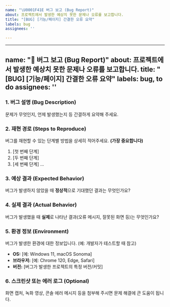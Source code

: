 ```yaml
---
name: "\U0001F41E 버그 보고 (Bug Report)"
about: 프로젝트에서 발생한 예상치 못한 문제나 오류를 보고합니다.
title: "[BUG] [기능/페이지] 간결한 오류 요약"
labels: bug
assignees: ''

---
```


---
name: "🐞 버그 보고 (Bug Report)"
about: 프로젝트에서 발생한 예상치 못한 문제나 오류를 보고합니다.
title: "[BUG] [기능/페이지] 간결한 오류 요약"
labels: bug, to do
assignees: ''
---

### 1. 버그 설명 (Bug Description)
문제가 무엇인지, 언제 발생했는지 등 간결하게 요약해 주세요.

### 2. 재현 경로 (Steps to Reproduce)
버그를 재현할 수 있는 단계별 방법을 상세히 적어주세요. **(가장 중요합니다)**

1. [첫 번째 단계]
2. [두 번째 단계]
3. [세 번째 단계]
...

### 3. 예상 결과 (Expected Behavior)
버그가 발생하지 않았을 때 **정상적**으로 기대했던 결과는 무엇인가요?

### 4. 실제 결과 (Actual Behavior)
버그가 발생했을 때 **실제**로 나타난 결과(오류 메시지, 잘못된 화면 등)는 무엇인가요?

### 5. 환경 정보 (Environment)
버그가 발생한 환경에 대한 정보입니다. (예: 개발자가 테스트할 때 참고)

- **OS:** [예: Windows 11, macOS Sonoma]
- **브라우저:** [예: Chrome 120, Edge, Safari]
- **버전:** [버그가 발생한 프로젝트의 특정 버전/커밋]

### 6. 스크린샷 또는 에러 로그 (Optional)
화면 캡처, 녹화 영상, 콘솔 에러 메시지 등을 첨부해 주시면 문제 해결에 큰 도움이 됩니다.
